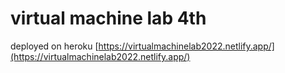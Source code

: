 # virtual machine lab 4th

deployed on heroku
[https://virtualmachinelab2022.netlify.app/](https://virtualmachinelab2022.netlify.app/)
